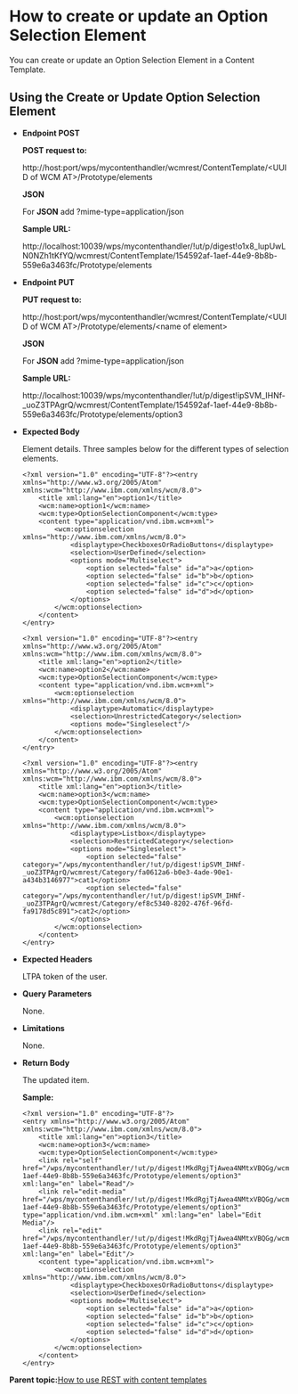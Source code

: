 # How to create or update an Option Selection Element

You can create or update an Option Selection Element in a Content Template.

## Using the Create or Update Option Selection Element

-   **Endpoint POST**

    **POST request to:**

    http://host:port/wps/mycontenthandler/wcmrest/ContentTemplate/<UUID of WCM AT\>/Prototype/elements

    **JSON**

    For **JSON** add ?mime-type=application/json

    **Sample URL:**

    http://localhost:10039/wps/mycontenthandler/!ut/p/digest!o1x8\_lupUwLN0NZh1tKfYQ/wcmrest/ContentTemplate/154592af-1aef-44e9-8b8b-559e6a3463fc/Prototype/elements


-   **Endpoint PUT**

    **PUT request to:**

    http://host:port/wps/mycontenthandler/wcmrest/ContentTemplate/<UUID of WCM AT\>/Prototype/elements/<name of element\>

    **JSON**

    For **JSON** add ?mime-type=application/json

    **Sample URL:**

    http://localhost:10039/wps/mycontenthandler/!ut/p/digest!ipSVM\_IHNf-\_uoZ3TPAgrQ/wcmrest/ContentTemplate/154592af-1aef-44e9-8b8b-559e6a3463fc/Prototype/elements/option3


-   **Expected Body**

    Element details. Three samples below for the different types of selection elements.

    ```
    <?xml version="1.0" encoding="UTF-8"?><entry xmlns="http://www.w3.org/2005/Atom" xmlns:wcm="http://www.ibm.com/xmlns/wcm/8.0">
        <title xml:lang="en">option1</title>
        <wcm:name>option1</wcm:name>
        <wcm:type>OptionSelectionComponent</wcm:type>
        <content type="application/vnd.ibm.wcm+xml">
            <wcm:optionselection xmlns="http://www.ibm.com/xmlns/wcm/8.0">
                <displaytype>CheckboxesOrRadioButtons</displaytype>
                <selection>UserDefined</selection>
                <options mode="Multiselect">
                    <option selected="false" id="a">a</option>
                    <option selected="false" id="b">b</option>
                    <option selected="false" id="c">c</option>
                    <option selected="false" id="d">d</option>
                </options>
            </wcm:optionselection>
        </content>
    </entry>
    
    ```

    ```
    <?xml version="1.0" encoding="UTF-8"?><entry xmlns="http://www.w3.org/2005/Atom" xmlns:wcm="http://www.ibm.com/xmlns/wcm/8.0">
        <title xml:lang="en">option2</title>
        <wcm:name>option2</wcm:name>
        <wcm:type>OptionSelectionComponent</wcm:type>
        <content type="application/vnd.ibm.wcm+xml">
            <wcm:optionselection xmlns="http://www.ibm.com/xmlns/wcm/8.0">
                <displaytype>Automatic</displaytype>
                <selection>UnrestrictedCategory</selection>
                <options mode="Singleselect"/>
            </wcm:optionselection>
        </content>
    </entry>
    
    ```

    ```
    <?xml version="1.0" encoding="UTF-8"?><entry xmlns="http://www.w3.org/2005/Atom" xmlns:wcm="http://www.ibm.com/xmlns/wcm/8.0">
        <title xml:lang="en">option3</title>
        <wcm:name>option3</wcm:name>
        <wcm:type>OptionSelectionComponent</wcm:type>
        <content type="application/vnd.ibm.wcm+xml">
            <wcm:optionselection xmlns="http://www.ibm.com/xmlns/wcm/8.0">
                <displaytype>Listbox</displaytype>
                <selection>RestrictedCategory</selection>
                <options mode="Singleselect">
                    <option selected="false" category="/wps/mycontenthandler/!ut/p/digest!ipSVM_IHNf-_uoZ3TPAgrQ/wcmrest/Category/fa0612a6-b0e3-4ade-90e1-a434b3146977">cat1</option>
                    <option selected="false" category="/wps/mycontenthandler/!ut/p/digest!ipSVM_IHNf-_uoZ3TPAgrQ/wcmrest/Category/ef8c5340-8202-476f-96fd-fa9178d5c891">cat2</option>
                </options>
            </wcm:optionselection>
        </content>
    </entry>
    
    ```


-   **Expected Headers**

    LTPA token of the user.


-   **Query Parameters**

    None.


-   **Limitations**

    None.


-   **Return Body**

    The updated item.

    **Sample:**

    ```
    <?xml version="1.0" encoding="UTF-8"?>
    <entry xmlns="http://www.w3.org/2005/Atom" xmlns:wcm="http://www.ibm.com/xmlns/wcm/8.0">
        <title xml:lang="en">option3</title>
        <wcm:name>option3</wcm:name>
        <wcm:type>OptionSelectionComponent</wcm:type>
        <link rel="self" href="/wps/mycontenthandler/!ut/p/digest!MkdRgjTjAwea4NMtxVBQGg/wcmrest/ContentTemplate/154592af-1aef-44e9-8b8b-559e6a3463fc/Prototype/elements/option3" xml:lang="en" label="Read"/>
        <link rel="edit-media" href="/wps/mycontenthandler/!ut/p/digest!MkdRgjTjAwea4NMtxVBQGg/wcmrest/ContentTemplate/154592af-1aef-44e9-8b8b-559e6a3463fc/Prototype/elements/option3" type="application/vnd.ibm.wcm+xml" xml:lang="en" label="Edit Media"/>
        <link rel="edit" href="/wps/mycontenthandler/!ut/p/digest!MkdRgjTjAwea4NMtxVBQGg/wcmrest/ContentTemplate/154592af-1aef-44e9-8b8b-559e6a3463fc/Prototype/elements/option3" xml:lang="en" label="Edit"/>
        <content type="application/vnd.ibm.wcm+xml">
            <wcm:optionselection xmlns="http://www.ibm.com/xmlns/wcm/8.0">
                <displaytype>CheckboxesOrRadioButtons</displaytype>
                <selection>UserDefined</selection>
                <options mode="Multiselect">
                    <option selected="false" id="a">a</option>
                    <option selected="false" id="b">b</option>
                    <option selected="false" id="c">c</option>
                    <option selected="false" id="d">d</option>
                </options>
            </wcm:optionselection>
        </content>
    </entry>
    
    ```


**Parent topic:**[How to use REST with content templates](../wcm/wcm_rest_crud_cont_temp.md)

